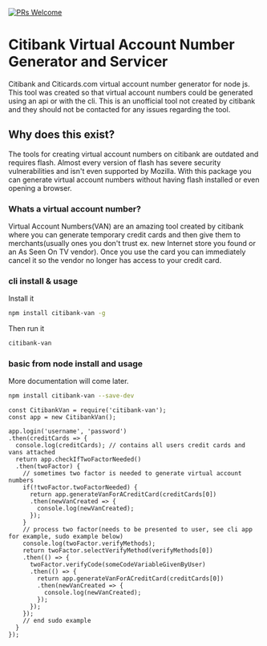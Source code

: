 [![PRs Welcome](https://img.shields.io/badge/PRs-welcome-brightgreen.svg?style=flat-square)](http://makeapullrequest.com)

# Citibank Virtual Account Number Generator and Servicer

Citibank and Citicards.com virtual account number generator for node js.  This tool was created so that virtual account numbers could be generated using an api or with the cli.  This is an unofficial tool not created by citibank and they should not be contacted for any issues regarding the tool.

## Why does this exist?

The tools for creating virtual account numbers on citibank are outdated and requires flash. Almost every version of flash has severe security vulnerabilities and isn't even supported by Mozilla.  With this package you can generate virtual account numbers without having flash installed or even opening a browser.

### Whats a virtual account number?

Virtual Account Numbers(VAN) are an amazing tool created by citibank where you can generate temporary credit cards and then give them to merchants(usually ones you don't trust ex. new Internet store you found or an As Seen On TV vendor).  Once you use the card you can immediately cancel it so the vendor no longer has access to your credit card.

### cli install & usage

Install it

```bash
npm install citibank-van -g
```

Then run it

```bash
citibank-van
```

### basic from node install and usage

More documentation will come later.

```bash
npm install citibank-van --save-dev
```

```node
const CitibankVan = require('citibank-van');
const app = new CitibankVan();

app.login('username', 'password')
.then(creditCards => {
  console.log(creditCards); // contains all users credit cards and vans attached
  return app.checkIfTwoFactorNeeded()
  .then(twoFactor) {
    // sometimes two factor is needed to generate virtual account numbers
    if(!twoFactor.twoFactorNeeded) {
      return app.generateVanForACreditCard(creditCards[0])
      .then(newVanCreated => {
        console.log(newVanCreated);
      });
    }
    // process two factor(needs to be presented to user, see cli app for example, sudo example below)
    console.log(twoFactor.verifyMethods);
    return twoFactor.selectVerifyMethod(verifyMethods[0])
    .then(() => {
      twoFactor.verifyCode(someCodeVariableGivenByUser)
      .then(() => {
        return app.generateVanForACreditCard(creditCards[0])
        .then(newVanCreated => {
          console.log(newVanCreated);
        });
      });
    });
    // end sudo example
  }
});
```
